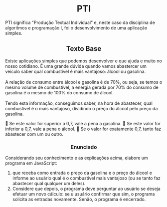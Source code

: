 <h1 align="center" text-weigth="bold">PTI</h1>
<p>PTI significa "Produção Textual Individual" e, neste caso da disciplina de algoritmos e programação I, foi o desenvolvimento de uma aplicação simples.</p>

<h2 align="center" text-weight="bold">Texto Base</h2>
<p>Existe aplicações simples que podemos desenvolver e que ajuda e muito no nosso cotidiano. É uma grande dúvida quando vamos abastercer um veículo saber qual combustível é mais vantajoso: álcool ou gasolina.<br><br>A relação de consumo entre álcool e gasolina é de 70%, ou seja, se temos o mesmo volume de combustível, a energia gerada por 70% do consumo de gasolina é o mesmo de 100% do consumo de álcool.<br><br>Tendo esta informação, conseguimos saber, na hora de abastecer, qual combustível é o mais vantajoso, dividindo o preço do álcool pelo preço da gasolina. </p>

 Se este valor for superior a 0,7, vale a pena a gasolina.
 Se este valor for inferior a 0,7, vale a pena o álcool.
 Se o valor for exatamente 0,7, tanto faz abastecer com um ou outro.

<h3 align="center" text-weigth="bold">Enunciado</h3>
<p>Considerando seu conhecimento e as explicações acima, elabore um programa em JavaScript:</p>

1. que receba como entrada o preço da gasolina e o preço do álcool e informe ao usuário qual é o combustível mais vantajoso (ou se tanto faz abastecer qual qualquer um deles).
2. Considere que depois, o programa deve perguntar ao usuário se deseja efetuar um novo cálculo: se u usuário confirmar que sim, o programa solicita as entradas novamente. Senão, o programa é encerrado.
